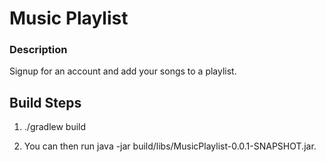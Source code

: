 # Music Playlist

### Description
Signup for an account and add your songs to a playlist.

## Build Steps

1) ./gradlew build

2) You can then run java -jar build/libs/MusicPlaylist-0.0.1-SNAPSHOT.jar.
